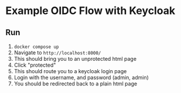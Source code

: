 # Example OIDC Flow with Keycloak

## Run
1. `docker compose up`
2. Navigate to `http://localhost:8000/`
3. This should bring you to an unprotected html page
4. Click "protected"
5. This should route you to a keycloak login page
6. Login with the username, and password (admin, admin)
7. You should be redirected back to a plain html page